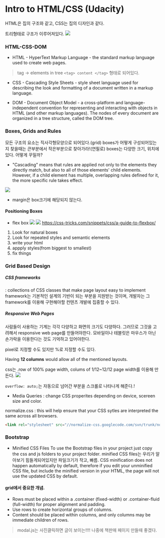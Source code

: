 # Intro to HTML/CSS (Udacity)

HTML은 집의 구조와 같고, CSS는 집의 디자인과 같다.

트리형태로 구조가 이루어져있다.
![](https://lh4.ggpht.com/HhgTF4192zojydoQpvvMNEbD5M-fEfEEVI3kZNsy1YVelT2D5VjrYzX7lUQIUWu_C2kgPgLzUvfdCo-bJQ=s0#w=598&h=384)

### HTML-CSS-DOM
* HTML - HyperText Markup Language - the standard markup language used to create web pages.
> tag -> elements in tree `<tag> content </tag>` 형태로 되어있다.

* CSS - Cascading Style Sheets - style sheet language used for describing the look and formatting of a document written in a markup language.

* DOM - Document Object Model - a cross-platform and language-independent convention for representing and interacting with objects in HTML (and other markup languages). The nodes of every document are organized in a tree structure, called the DOM tree.

### Boxes, Grids and Rules
모든 구조의 요소는 직사각형모양으로 되어있다.(grid)
boxes가 어떻게 구성되어있는지 찾을때는 큰부분에서 작은부분으로 찾아가라!(연필로)
boxes는 다양한 크기, 위치에 있다. 어떻게 꾸밀까?
* "Cascading" means that rules are applied not only to the elements they directly match, but also to all of those elements' child elements. However, if a child element has multiple, overlapping rules defined for it, the more specific rule takes effect.


![](https://www.chenhuijing.com/images/posts/box-model.jpg)

* margin은 box크기에 해당되지 않는다. 

#### Positioning Boxes

* flex box 
![](https://css-tricks.com/wp-content/uploads/2014/05/flex-container.svg)
![](https://css-tricks.com/wp-content/uploads/2014/05/flex-items.svg)
https://css-tricks.com/snippets/css/a-guide-to-flexbox/

1. Look for natural boxes
2. Look for repeated styles and semantic elements
3. write your html
4. appply styles(from biggest to smallest)
5. fix things

### Grid Based Design

##### CSS frameworks 
: collections of CSS classes that make page layout easy to implement
framework는 기본적인 설계의 기반이 되는 부분을 지원받는 것이며, 개발자는 그 framework를 이용해 구현해야할 컨텐츠 개발에 집중할 수 있다.

##### Responsive Web Pages
사람들이 사용하는 기계는 각각 다양하고 화면의 크기도 다양하다. 그러므로 그것을 고려해서 responsive web page를 만들어야한다. 모바일이나 테블릿은 마우스가 아닌 손가락을 이용한다는 것도 기억하고 있어야한다.

pixel로 지정할 수도 있지만 %로 지정할 수도 있다.

Having **12 columns** would allow all of the mentioned layouts.

css는 .row of 100% page width, colums of 1/12~12/12 page width를 이용해 만든다.
![](http://www.cssreflex.com/wp-content/uploads/2013/12/simple-grid1.png)

`overflow: auto;`는 자동으로 넘어간 부분을 스크롤로 나타나게 해준다.!

* Media Queries : change CSS properites depending on device, scereen size and color.


normalize.css : this will help ensure that your CSS sytles are interpreted the same across all browsers.

```html
<link rel="stylesheet" src="//normalize-css.googlecode.com/svn/trunk/normalize.css">
```

### Bootstrap

* Minified CSS Files
To use the Bootstrap files in your project just copy the css and js folders to your project folder. 
minified CSS files는 우리가 알아보기 힘들게되어있지만 파일크기가 작고, 빠름.
CSS minification does not happen automatically by default, therefore if you edit your unminified CSS file, but include the minified version in your HTML, the page will not use the updated CSS by default.


#### **grid**에서 중요한 개념.
- Rows must be placed within a .container (fixed-width) or .container-fluid (full-width) for proper alignment and padding.
- Use rows to create horizontal groups of columns.
- Content should be placed within columns, and only columns may be immediate children of rows.


> modal.js는 사진클릭하면 글이 보이는!!!! 나중에 책판매 페이지 만들때 좋겠다.
